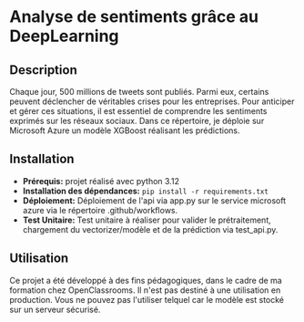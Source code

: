 # Analyse de sentiments grâce au DeepLearning

## Description

Chaque jour, 500 millions de tweets sont publiés. Parmi eux, certains peuvent déclencher de véritables crises pour les entreprises.
Pour anticiper et gérer ces situations, il est essentiel de comprendre les sentiments exprimés sur les réseaux sociaux. 
Dans ce répertoire, je déploie sur Microsoft Azure un modèle XGBoost réalisant les prédictions.

## Installation

* **Prérequis:** projet réalisé avec python 3.12
* **Installation des dépendances:** `pip install -r requirements.txt`
* **Déploiement:** Déploiement de l'api via app.py sur le service microsoft azure via le répertoire .github/workflows.
* **Test Unitaire:** Test unitaire à réaliser pour valider le prétraitement, chargement du vectorizer/modèle
  et de la prédiction via test_api.py.

## Utilisation

Ce projet a été développé à des fins pédagogiques, dans le cadre de ma formation chez OpenClassrooms. 
Il n'est pas destiné à une utilisation en production. Vous ne pouvez pas l'utiliser telquel car le modèle est stocké 
sur un serveur sécurisé.
